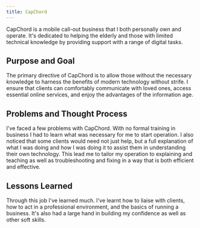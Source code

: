 ```yaml
---
title: CapChord
---
```


CapChord is a mobile call-out business that I both personally own and operate. It's dedicated to helping the elderly and those with limited technical knowledge by providing support with a range of digital tasks.

## Purpose and Goal

The primary directive of CapChord is to allow those without the necessary knowledge to harness the benefits of modern technology without strife. I ensure that clients can comfortably communicate with loved ones, access essential online services, and enjoy the advantages of the information age.

## Problems and Thought Process

I've faced a few problems with CapChord. With no formal training in business I had to learn what was necessary for me to start operation. I also noticed that some clients would need not just help, but a full explanation of what I was doing and how I was doing it to assist them in understanding their own technology. This lead me to tailor my operation to explaining and teaching as well as troubleshooting and fixing in a way that is both efficient and effective.

## Lessons Learned

Through this job I've learned much. I've learnt how to liaise with clients, how to act in a professional environment, and the basics of running a business. It's also had a large hand in building my confidence as well as other soft skills.
